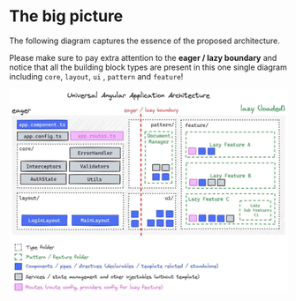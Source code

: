 # The big picture

The following diagram captures the essence of the proposed architecture.

Please make sure to pay extra attention to the **eager / lazy boundary** and
notice that all the building block types are present in this one single diagram
including `core`, `layout`, `ui` , `pattern` and `feature`!

![The big picture](assets/the-big-picture.png)
